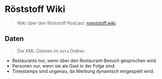 # Röststoff Wiki
> Wiki über den Röststoff Podcast: [roeststoff.wiki](https://roeststoff.wiki)

## Daten
> Die XML-Dateien im `data` Ordner.
 
* Restaurants nur, wenn über den Restaurant-Besuch gesprochen wird.
* Personen nur, wenn sie als Gast in der Folge sind.
* Timestamps sind ungenau, da Werbung dynamisch eingespielt wird.
